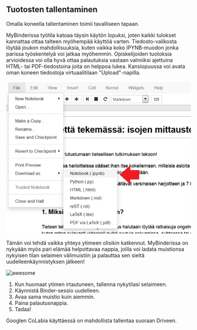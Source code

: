 ## Tuotosten tallentaminen

Omalla koneella tallentaminen toimii tavalliseen tapaan.

MyBinderissa työtila katoaa täysin käytön lopuksi, joten kaikki tulokset kannattaa ottaa talteen myöhempää käyttöä varten. Tiedosto-valikosta löytää joukon mahdollisuuksia, kuten vaikka koko IPYNB-muodon jonka parissa työskentelyä voi jatkaa myöhemmin. Opiskelijoiden tuotoksia arvioidessa voi olla hyvä ottaa palautuksia vastaan valmiiksi ajettuina HTML- tai PDF-tiedostoina joita on helppoa lukea. Kansiopuussa voi avata oman koneen tiedostoja virtuaalitilaan "Upload"-napilla.

![save](../assets/img/save.png)

Tämän voi tehdä vaikka yhteys ytimeen olisikin katkennut. MyBinderissa on nykyään myös pari elämää helpottavaa nappia, joilla voi ladata muistionsa nykyisen tilan selaimen välimuistiin ja palauttaa sen sieltä uudelleenkäynnistyksen jälkeen! 

![awesome](https://aws1.discourse-cdn.com/standard11/uploads/jupyter/optimized/2X/6/627f2f5ef76eaf67ff4e4c6bb5d89dd8c43cebc3_2_760x562.gif)

1. Kun huomaat ytimen irtautuneen, tallenna nykytilasi selaimeen.
2. Käynnistä Binder-sessio uudelleen.
3. Avaa sama muistio kuin aiemmin.
4. Paina palautusnappia.
5. Tadaa!

Googlen CoLabia käyttäessä on mahdollista tallentaa suoraan Driveen.



